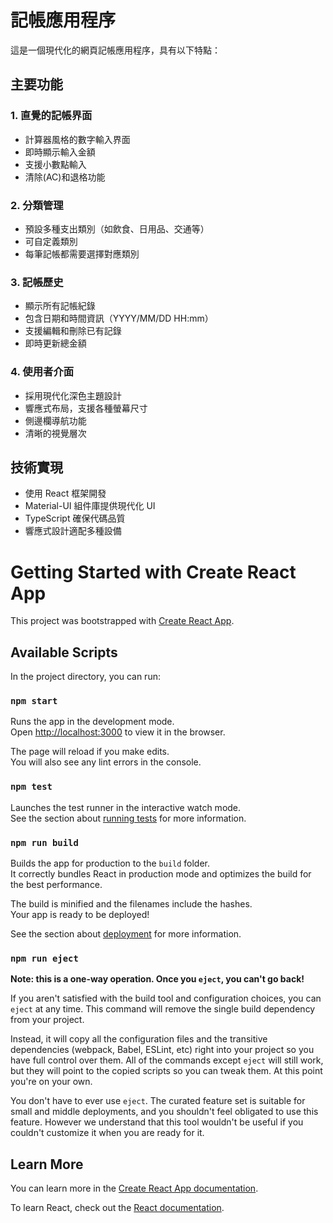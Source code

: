 # 記帳應用程序

這是一個現代化的網頁記帳應用程序，具有以下特點：

## 主要功能

### 1. 直覺的記帳界面
- 計算器風格的數字輸入界面
- 即時顯示輸入金額
- 支援小數點輸入
- 清除(AC)和退格功能

### 2. 分類管理
- 預設多種支出類別（如飲食、日用品、交通等）
- 可自定義類別
- 每筆記帳都需要選擇對應類別

### 3. 記帳歷史
- 顯示所有記帳紀錄
- 包含日期和時間資訊（YYYY/MM/DD HH:mm）
- 支援編輯和刪除已有記錄
- 即時更新總金額

### 4. 使用者介面
- 採用現代化深色主題設計
- 響應式布局，支援各種螢幕尺寸
- 側邊欄導航功能
- 清晰的視覺層次

## 技術實現
- 使用 React 框架開發
- Material-UI 組件庫提供現代化 UI
- TypeScript 確保代碼品質
- 響應式設計適配多種設備

# Getting Started with Create React App

This project was bootstrapped with [Create React App](https://github.com/facebook/create-react-app).

## Available Scripts

In the project directory, you can run:

### `npm start`

Runs the app in the development mode.\
Open [http://localhost:3000](http://localhost:3000) to view it in the browser.

The page will reload if you make edits.\
You will also see any lint errors in the console.

### `npm test`

Launches the test runner in the interactive watch mode.\
See the section about [running tests](https://facebook.github.io/create-react-app/docs/running-tests) for more information.

### `npm run build`

Builds the app for production to the `build` folder.\
It correctly bundles React in production mode and optimizes the build for the best performance.

The build is minified and the filenames include the hashes.\
Your app is ready to be deployed!

See the section about [deployment](https://facebook.github.io/create-react-app/docs/deployment) for more information.

### `npm run eject`

**Note: this is a one-way operation. Once you `eject`, you can't go back!**

If you aren't satisfied with the build tool and configuration choices, you can `eject` at any time. This command will remove the single build dependency from your project.

Instead, it will copy all the configuration files and the transitive dependencies (webpack, Babel, ESLint, etc) right into your project so you have full control over them. All of the commands except `eject` will still work, but they will point to the copied scripts so you can tweak them. At this point you're on your own.

You don't have to ever use `eject`. The curated feature set is suitable for small and middle deployments, and you shouldn't feel obligated to use this feature. However we understand that this tool wouldn't be useful if you couldn't customize it when you are ready for it.

## Learn More

You can learn more in the [Create React App documentation](https://facebook.github.io/create-react-app/docs/getting-started).

To learn React, check out the [React documentation](https://reactjs.org/).
